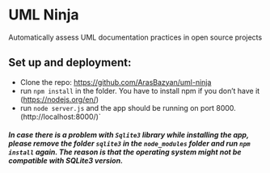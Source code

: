 # UML Ninja
Automatically assess UML documentation practices in open source projects


## Set up and deployment:
 * Clone the repo: https://github.com/ArasBazyan/uml-ninja
 * run `npm install` in the folder. You have to install npm if you don’t have it
 (https://nodejs.org/en/)
 * run `node server.js` and the app should be running on port 8000.
 (http://localhost:8000/)`


 ##### In case there is a problem with `Sqlite3` library while installing the app, please remove the folder `sqlite3` in the `node_modules` folder and run `npm install` again. The reason is that the operating system might not be compatible with SQLite3 version.